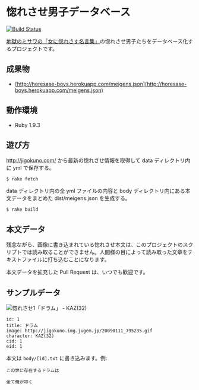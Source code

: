 # 惚れさせ男子データベース

[![Build Status](https://travis-ci.org/june29/horesase-boys.png?branch=master)](https://travis-ci.org/june29/horesase-boys)

[地獄のミサワの「女に惚れさす名言集」](http://jigokuno.com/ "地獄のミサワの「女に惚れさす名言集」")の惚れさせ男子たちをデータベース化するプロジェクトです。

## 成果物

- [http://horesase-boys.herokuapp.com/meigens.json](http://horesase-boys.herokuapp.com/meigens.json)

## 動作環境

- Ruby 1.9.3

## 遊び方

http://jigokuno.com/ から最新の惚れさせ情報を取得して data ディレクトリ内に yml で保存する。

```
$ rake fetch
```

data ディレクトリ内の全 yml ファイルの内容と body ディレクトリ内にある本文データをまとめた dist/meigens.json を生成する。

```
$ rake build
```

## 本文データ

残念ながら、画像に書き込まれている惚れさせ本文は、このプロジェクトのスクリプトでは読み取ることができません。人間様の目によって読み取った文章をテキストファイルに打ち込むことになります。

本文データを拡充した Pull Request は、いつでも歓迎です。

## サンプルデータ

![惚れさせ1「ドラム」 - KAZ(32)](http://jigokuno.img.jugem.jp/20090111_795235.gif)

```
id: 1
title: ドラム
image: http://jigokuno.img.jugem.jp/20090111_795235.gif
character: KAZ(32)
cid: 1
eid: 1
```

本文は `body/[id].txt` に書き込みます。例:

```
この世に存在するドラムは

全て俺が叩く
```
